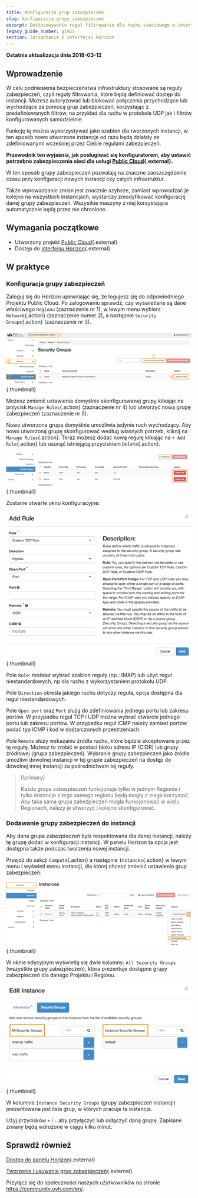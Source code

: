 ```yaml
---
title: Konfiguracja grup zabezpieczeń.
slug: konfiguracja_grupy_zabezpieczen
excerpt: Dostosowywanie reguł filtrowania dla ruchu sieciowego w interfejsie Horizon.
legacy_guide_number: g1925
section: Zarządzanie z interfejsu Horizon
---
```


**Ostatnia aktualizacja dnia 2018-03-12**

## Wprowadzenie

W celu podniesienia bezpieczeństwa infrastruktury stosowane są reguły zabezpieczeń, czyli reguły filtrowania, które będą definiować dostęp do instancji. Możesz autoryzować lub blokować połączenia przychodzące lub wychodzące za pomocą grup zabezpieczeń, korzystając z predefiniowanych filtrów, na przykład dla ruchu w protokole UDP jak i filtrów konfigurowanych samodzielnie.

Funkcję tę można wykorzystywać jako szablon dla tworzonych instancji, w ten sposób nowo utworzone instancje od razu będą działały ze zdefiniowanymi wcześniej przez Ciebie regułami zabezpieczeń.

**Przewodnik ten wyjaśnia, jak posługiwać się konfiguratorem, aby ustawić potrzebne zabezpieczenia sieci dla usługi [Public Cloud](https://www.ovh.pl/public-cloud/instances/){.external}.**

W ten sposób grupy zabezpieczeń pozwalają na znaczne zaoszczędzenie czasu przy konfiguracji nowych instancji czy całych infrastruktur.

Także wprowadzanie zmian jest znacznie szybsze, zamiast wprowadzać je kolejno na wszystkich instancjach, wystarczy zmodyfikować konfigurację danej grupy zabezpieczeń. Wszystkie maszyny z niej korzystające automatycznie będą przez nie chronione.


## Wymagania początkowe

- Utworzony projekt [Public Cloud](https://www.ovh.pl/public-cloud/instances/){.external}
- Dostęp do [interfejsu Horizon](https://horizon.cloud.ovh.net/auth/login/){.external}

## W praktyce

### Konfiguracja grupy zabezpieczeń

Zaloguj się do Horizon upewniając się, że logujesz się do odpowiedniego Projektu Public Cloud. Po zalogowaniu sprawdź, czy wyświetlane są dane właściwego `Regionu` (zaznaczenie nr 1), w lewym menu wybierz `Network`{.action} (zaznaczenie numer 2), a następnie `Security Groups`{.action} (zaznaczenie nr 3).

![Grupy bezpieczeństwa](images/1_security_groups_menu_description.png){.thumbnail}

Możesz zmienić ustawienia domyślnie skonfigurowanej grupy klikając na  przycisk `Manage Rules`{.action} (zaznaczenie nr 4) lub utworzyć nową grupę zabezpieczeń (zaznaczenie nr 5).

Nowo utworzona grupa domyślnie umożliwia jedynie ruch wychodzący. Aby nowo utworzoną grupę skonfigurować według własnych potrzeb, kliknij na `Manage Rules`{.action}. Teraz możesz dodać nową regułę klikając na `+ Add Rule`{.action} lub usunąć istniejącą przyciskiem `Delete`{.action}.


![Konfiguracja reguły](images/2_add_rule.png){.thumbnail}


Zostanie otwarte okno konfiguracyjne:


![Opcje konfiguracyjne](images/3_manage_security_group_rules.png){.thumbnail}


Pole `Rule`: możesz wybrać szablon reguły (np.: IMAP) lub użyć reguł niestandardowych, np dla ruchu z wykorzystaniem protokołu UDP.

Pole `Direction` określa jakiego ruchu dotyczy reguła, opcja dostępna dla reguł niestandardowych.

Pole `Open port` oraz `Port` służą do zdefiniowania jednego portu lub zakresu portów.
W przypadku reguł TCP i UDP można wybrać otwarcie jednego portu lub zakresu portów. W przypadku reguł ICMP należy zamiast portów podać typ ICMP i kod w dostarczonych przestrzeniach.

Pole `Remote` służy wskazaniu źródła ruchu, które będzie akceptowane przez tę regułę. Możesz to zrobić w postaci bloku adresu IP (CIDR) lub grupy źródłowej (grupa zabezpieczeń). 
Wybranie grupy zabezpieczeń jako źródła umożliwi dowolnej instancji w tej grupie zabezpieczeń na dostęp do dowolnej innej instancji za pośrednictwem tej reguły.

> [!primary]
>
> Każda grupa zabezpieczeń funkcjonuje tylko w jednym Regionie i tylko instancje z tego samego regionu będą mogły z niego korzystać. Aby taka sama grupa zabezpieczeń mogła funkcjonować w wielu Regionach, należy je utworzyć i kolejno skonfigurować.
>


### Dodawanie grupy zabezpieczeń do instancji

Aby dana grupa zabezpieczeń była respektowana dla danej instancji, należy tę grupę dodać w konfiguracji instancji. W panelu Horizon ta opcja jest dostępna także podczas tworzenia nowej instancji.

Przejdź do sekcji `Compute`{.action} a następnie `Instances`{.action} w lewym menu i wyświetl menu instancji, dla której chcesz zmienić ustawienia grup zabezpieczeń:

![Opcje konfiguracyjne](images/4_instance_menu_sec_group.png){.thumbnail}


W oknie edycyjnym wyświetlą się dwie kolumny: `All Security Groups` (wszystkie grupy zabezpieczeń), która prezentuje dostępne grupy zabezpieczeń dla danego Projektu i Regionu.

![Opcje konfiguracyjne](images/5_instance_sec_group_adding.png){.thumbnail}

W kolumnie `Instance Security Groups` (grupy zabezpieczeń instancji) prezentowana jest lista grup, w których pracuje ta instancja.

Użyj przycisków `+` i `-` aby przyłączyć lub odłączyć daną grupę. Zapisane zmiany będą wdrożone w ciągu kilku minut.


## Sprawdź również 

[Dostęp do panelu Horizon](https://docs.ovh.com/pl/public-cloud/tworzenie_dostepu_do_interfejsu_horizon/){.external}

[Tworzenie i usuwanie grup zabezpieczeń](https://docs.ovh.com/pl/public-cloud/tworzenie-usuwanie-grupy-bezpieczenstwa-horizon/){.external}


Przyłącz się do społeczności naszych użytkowników na stronie <https://community.ovh.com/en/>.